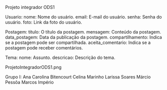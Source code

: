 Projeto integrador ODS1

Usuario:
nome: Nome do usuário.
email: E-mail do usuário.
senha: Senha do usuário.
foto: Link da foto do usuário.

Postagem:
titulo: O título da postagem.
mensagem: Conteúdo da postagem.
data_postagem: Data da publicação da postagem.
compartilhamento: Indica se a postagem pode ser compartilhada.
aceita_comentario: Indica se a postagem pode receber comentários.

Tema:
nome: Assunto.
descricao: Descrição do tema.

ProjetoIntegradorODS1.png 

Grupo I:
Ana Carolina Bitencourt
Celina Marinho
Larissa Soares
Márcio Pessôa
Marcos Império